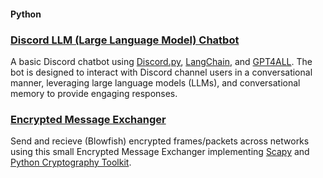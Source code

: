 #### Python
### [Discord LLM (Large Language Model) Chatbot](https://github.com/shaunbarnard/python/tree/main/discord-llm-chatbot)<br>
A basic Discord chatbot using [Discord.py](https://github.com/Rapptz/discord.py), [LangChain](https://github.com/langchain-ai/langchain), and [GPT4ALL](https://github.com/nomic-ai/gpt4all). The bot is designed to interact with Discord channel users in a conversational manner, leveraging large language models (LLMs), and conversational memory to provide engaging responses.

### [Encrypted Message Exchanger](https://github.com/shaunbarnard/python/tree/main/encrypted-message-exchange)<br>
Send and recieve (Blowfish) encrypted frames/packets across networks using this small Encrypted Message Exchanger implementing [Scapy](https://github.com/secdev/scapy) and [Python Cryptography Toolkit](https://github.com/pycrypto/pycrypto).

